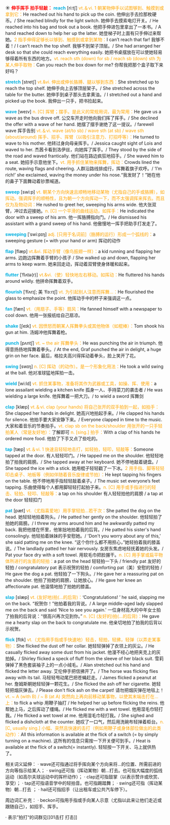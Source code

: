 ☀ <font color="red">**伸手挥手 拍手轻敲：**</font>
<font color="sky blue">**reach**</font> [ri:tʃ] 
<font color="orange">vt.＆vi. 1 朝某物伸手以试图够到、触摸到或拿到它：</font>He reached out his hand to pick up the coin. 他伸出手去捡那枚硬币。/ She reached blindly for the light switch. 她伸手去摸索电灯开关。/ He reached into his bag and took out a book. 他把手伸进包里拿出了一本书。/ A hand reached down to help her up the latter. 她登梯子时上面有只手伸过来帮她。<font color="orange">2 指手伸得足够长以够到、触摸到或拿到某物：</font>I can’t reach that far! 我够不着！/ I can’t reach the top shelf. 我够不到架子顶层。/ She had arranged her desk so that she could reach everything easily. 她把书桌摆放在可以使她轻易够得着所有东西的地方。<font color="orange">vt. reach sth (down) for sb / reach sb (down) sth 为某人伸手取物：</font>Can you reach the box down for me? 你帮我把那个盒子取下来好吗？
           
<font color="sky blue">**stretch**</font> [stretʃ]
<font color="orange">vt.&vi. 伸出或伸长胳膊、腿以够到东西：</font>She stretched up to reach the top shelf. 她伸手向上去够顶层架子。/ She stretched across the table for the butter. 她伸手到桌子那头去拿黄油。/ I stretched out a hand and picked up the book. 我伸出一只手，把书捡起来。

<font color="sky blue">**wave**</font> [weɪv] 
<font color="orange">n. [C] 挥臂；摆手。是此义的常规用词，最为常用：</font>He gave us a wave as the bus drove off. 公交车开走时他向我们挥了挥手。/ She declined the offer with a wave of her hand. 她摆了摆手谢绝了这一提议。/ farewell wave 挥手告别 <font color="orange">vt.＆vi. wave (at/to sb) / wave sth (at sb) / wave sth (about/around) 挥手、招手、挥臂（以吸引注意力、打招呼等）：</font>He turned to wave to his mother. 他转过身向母亲挥手。/ Jessica caught sight of Lois and waved to her. 杰茜卡看到洛伊丝，向她挥了挥手。/ They stood by the side of the road and waved frantically. 他们站在路边疯狂地招手。/ She waved him to a seat. 她招手示意他坐下。<font color="orange">vt. 用手抓住某物来挥舞，挥动：</font>Crowds lined the route, waving flags and cheering. 人群沿路线排成行，挥舞着旗子欢呼。/ ‘I’m rich!’ she exclaimed, waving the money under his nose.“我发财了！”她在他的鼻子下面舞动着钞票喊道。

<font color="sky blue">**sweep**</font> [swi:p] 
<font color="orange">vt. 朝某个方向快速且顺畅地移动某物（尤指自己的手或胳膊），如挥动。强调挥手的顺畅性，且为朝一个方向挥动一下，而不太强调挥来挥去。而且仅为及物动词：</font>He rushed to greet her, sweeping his arms wide. 他大张双臂，冲过去迎接她。<font color="orange">n. [C] 一个平滑的曲线运动，如挥手：</font>He indicated the door with a sweep of his arm. 他一挥胳膊指向门。/ He dismissed his assistant with a grand sweep of his hand. 他傲慢地一挥手把助手打发走了。
           
<font color="sky blue">**sweeping**</font> [ˈswi:pɪŋ]
<font color="orange">adj. [只用于名词前]（胳膊的运行）形成一个弧线的：</font>a sweeping gesture (= with your hand or arm) 挥动的动作           

<font color="sky blue">**flap**</font> [flæp]
<font color="orange">vt.&vi. 挥动手臂（像鸟振翅一样）：</font>a kid running and flapping her arms. 边跑边挥舞着手臂的小孩子 / She walked up and down, flapping her arms to keep warm. 她来回走动，挥动着双臂使身体暖和起来。
           
<font color="sky blue">**flutter**</font> [ˈflʌtə(r)]
<font color="orange">vt.&vi.（使）轻快地左右移动。如挥动：</font>He fluttered his hands around wildly. 他拼命挥舞着双手。           

<font color="sky blue">**flourish**</font> [ˈflʌrɪʃ; 美 ˈflɜ:rɪʃ]
<font color="orange">vt. 为引起别人注意而挥舞…：</font>He flourished the glass to emphasize the point. 他挥动手中的杯子来强调这一点。

<font color="sky blue">**fan**</font> [fæn] 
<font color="orange">vt.（用扇子、手等）扇风：</font>He fanned himself with a newspaper to cool down. 他用一张报纸给自己扇凉。

<font color="sky blue">**shake**</font> [ʃeɪk] 
<font color="orange">vt. 因愤怒而朝某人挥舞拳头或其他物体（如棍棒）：</font>Tom shook his gun at him. 汤姆冲他挥舞着枪。
           
<font color="sky blue">**punch**</font> [pʌntʃ]
<font color="orange">vt. ~ the air 挥舞拳头：</font>He was punching the air in triumph. 他得意扬扬地挥舞着拳头。/ At the end, Graf punched the air in delight, a huge grin on her face. 最后，格拉夫高兴得挥动着拳头，脸上笑开了花。

<font color="sky blue">**swing**</font> [swɪŋ] 
<font color="orange">n. [C] 挥动（的动作）。是一个形象化用法：</font>He took a wild swing at the ball. 他对准球猛地挥拍一击。
         
<font color="sky blue">**wield**</font> [wi:ld]
<font color="orange">vt. 抓住某事物，准备将其作为武器或工具，如操、挥、使用：</font>a lone assailant wielding a kitchen knife 孤身一人、手持菜刀的袭击者 / He was wielding a large knife. 他挥舞着一把大刀。/ to wield a sword 挥舞剑

<font color="sky blue">**clap**</font> [klæp] 
<font color="orange">vt.＆vi. clap (your hands) 将自己张开的双手拍到一起，如拍手：</font>She clapped her hands in delight. 她高兴地拍起手来。/ He clapped his hands for silence. 他拍手要大家安静下来。/ Everyone clapped in time to the music. 大家和着音乐的节奏拍手。<font color="orange">vt. clap sb on the back/shoulder 用张开的一只手轻拍某人（常是友好地）：</font>了解即可 <font color="orange">n. [sing.] 拍手：</font>With a clap of his hands he ordered more food. 他拍了下手又点了些吃的。

<font color="sky blue">**tap**</font> [tæp] 
<font color="orange">vt.＆vi. 1 快速且轻轻地击打，如轻拍，轻叩，轻敲等：</font>Someone tapped at the door. 有人轻轻叩门。/ He tapped me on the shoulder. 他轻轻地拍了拍我的肩膀。/ She tapped away at her keyboard. 她不停地敲着键盘。/ She tapped the ice with a stick. 她用棍子轻轻戳了一下冰。<font color="orange">2 用手指、脚等轻轻叩击桌子、地板等（例如伴随着音乐旋律或节拍）：</font>He kept tapping his fingers on the table. 他不停地用手指轻轻敲着桌子。/ The music set everyone’s feet tapping. 乐曲使得每个人都用脚轻轻打起拍子来。<font color="orange">n. [C] 用手或手指进行的轻击、轻拍、轻叩、轻敲等：</font>a tap on his shoulder 有人轻轻拍他的肩膀 / a tap at the door 轻轻扣门 
           
<font color="sky blue">**pat**</font> [pæt]
<font color="orange">vt.（尤指喜爱地）用手掌轻拍…若干次：</font>She patted the dog on the head. 她轻轻地拍着狗头。/ He patted her gently on the shoulder. 他轻轻拍了拍她的肩膀。/ I threw my arms around him and he awkwardly patted my back. 我把他搂在怀里，他笨拙地拍着我的后背。/ He patted his sister's hand consolingly. 他轻拍着妹妹的手安慰她。/ 'Don't you worry about any of this,' she said patting me on the knee. “这个你什么都不用担心，”她轻拍着我的膝盖说。/ The landlady patted her hair nervously. 女房东焦虑地轻抚着她的头发。/ Pat your face dry with a soft towel. 用软毛巾把脸搌干。<font color="orange">n. [C] 用手掌或扁平物体所进行的友善的轻拍：</font>a pat on the head 轻轻拍一下头 / friendly pat 友好的轻拍 / congratulatory pat 表示祝贺的轻拍 / comforting pat（美）安慰的轻拍 / He gave the dog a pat. 他轻拍了一下狗头。/ He gave her a reassuring pat on the shoulder. 他拍了拍她的肩膀，让她放心。/ He gave her knee an affectionate pat. 他温情地拍了拍她的膝盖。
           
<font color="sky blue">**slap**</font> [slæp]
<font color="orange">vt. (友好地)拍(…的后背)：</font>‘Congratulations! ’ he said, slapping me on the back. “祝贺你！”他拍着我的背说。/ A large middle-aged lady slapped me on the back and said 'Nice to see you again.' 一位身材高大的中年女士拍了拍我的后背说：“很高兴再次见到你。” <font color="orange">n. [C] (友好的)拍(…的后背)：</font>He gave me a hearty slap on the back to congratulate me. 他亲切地拍了拍我的后背以示祝贺。

<font color="sky blue">**flick**</font> [flɪk]
<font color="orange">vt.（尤指用手指或手快速地）轻击，轻拍，轻拂，轻弹（以弄走某事物）：</font>She flicked the dust off her collar. 她轻轻弹掉了衣领上的灰尘。/ He casually flicked away some dust from his jacket. 他漫不经心地把夹克上的灰拍掉。/ Shirley flicked a speck of fluff from the sleeve of her black suit. 雪莉弹掉了黑色套装袖子上的一点小绒毛。/ Alan stretched out his hand and flicked the letter away. 艾伦伸手把信拂开了。/ The horse was flicking flies away with its tail. 马轻轻甩动尾巴把苍蝇赶走。/ James flicked a peanut at her. 詹姆斯朝她轻轻弹一颗花生。/ She flicked the ash off her cigarette. 她轻轻把烟灰弹去。/ Please don't flick ash on the carpet! 请勿把烟灰弹在地毯上！<font color="orange">vt. ~ A (with B) / ~ B (at A) 突然向上再向前移动某事物，以使其末端击打在…上：</font>to flick a whip 用鞭子抽打 / He helped her up before flicking the reins. 他帮她上马，之后挥动了缰绳。/ He flicked me with a wet towel. 他用湿毛巾轻打我。/ He flicked a wet towel at me. 他用湿毛巾轻打我。/ She sighed and flicked a dishcloth at the counter. 她叹了一口气，然后用洗碗布轻掸着柜台。<font color="orange">n. [C, usually sing.] 小幅、突然且快速的击打（例如用鞭子或身体部位做出的此类动作）：</font>All this information is available at the flick of a switch (= by simply turning on a machine). 这所有的信息只需按一下开关便可到手。/ Heat is available at the flick of a switch(= instantly). 轻轻按一下开关、马上就供热了。
           
相关词义延伸：
· wave还可指通过将手挥向某个方向来将…的位置、所需前进的方向等指示给某人；
· swing还可指（挥动某物）朝…打去。也可指大幅度的弧线运动（如高尔夫球运动中的挥杆动作）；
· clap还可指鼓掌（以表示赞许或欣赏、享受）；
· tap还可指语音学中的轻拍音。也可指踢踏舞；
· swing还可指（挥动某物）朝…打去 ；
· hail还可指招手（让出租车或公共汽车停下）。

周边词汇补充：
· beckon可指用手指或手向某人示意（尤指以此来让他们走近或跟随自己），如招手、挥手。

· 表示”拍打“的词群见[[01击打 打击]]

